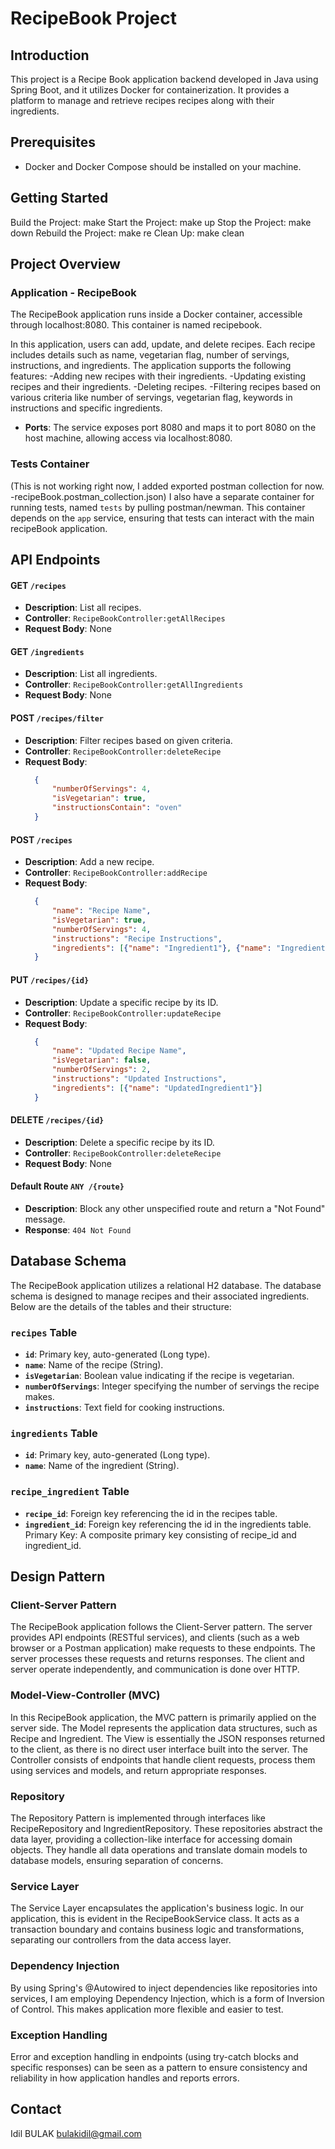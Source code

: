 # RecipeBook Project

## Introduction
This project is a Recipe Book application backend developed in Java using Spring Boot, and it utilizes Docker for containerization. It provides a platform to manage and retrieve recipes recipes along with their ingredients.

## Prerequisites
- Docker and Docker Compose should be installed on your machine.

## Getting Started
Build the Project: make
Start the Project: make up
Stop the Project: make down
Rebuild the Project: make re
Clean Up: make clean

## Project Overview

### Application - RecipeBook
The RecipeBook application runs inside a Docker container, accessible through localhost:8080. This container is named recipebook.

In this application, users can add, update, and delete recipes. Each recipe includes details such as name, vegetarian flag, number of servings, instructions, and ingredients. The application supports the following features:
    -Adding new recipes with their ingredients.
    -Updating existing recipes and their ingredients.
    -Deleting recipes.
    -Filtering recipes based on various criteria like number of servings, vegetarian flag, keywords in instructions and specific ingredients.

- **Ports**: The service exposes port 8080 and maps it to port 8080 on the host machine, allowing access via localhost:8080.

### Tests Container
(This is not working right now, I added exported postman collection for now. -recipeBook.postman_collection.json)
I also have a separate container for running tests, named `tests` by pulling postman/newman. This container depends on the `app` service, ensuring that tests can interact with the main recipeBook application.

## API Endpoints

#### **GET** `/recipes`
- **Description**: List all recipes.
- **Controller**: `RecipeBookController:getAllRecipes`
- **Request Body**: None

#### **GET** `/ingredients`
- **Description**: List all ingredients.
- **Controller**: `RecipeBookController:getAllIngredients`
- **Request Body**: None

#### **POST** `/recipes/filter`
- **Description**: Filter recipes based on given criteria.
- **Controller**: `RecipeBookController:deleteRecipe`
- **Request Body**: 
  ```json
    {
        "numberOfServings": 4,
        "isVegetarian": true,
        "instructionsContain": "oven"
    }

#### **POST** `/recipes`
- **Description**: Add a new recipe.
- **Controller**: `RecipeBookController:addRecipe`
- **Request Body**: 
  ```json
    {
        "name": "Recipe Name",
        "isVegetarian": true,
        "numberOfServings": 4,
        "instructions": "Recipe Instructions",
        "ingredients": [{"name": "Ingredient1"}, {"name": "Ingredient2"}]
    }

#### **PUT** `/recipes/{id}`
- **Description**:  Update a specific recipe by its ID.
- **Controller**: `RecipeBookController:updateRecipe`
- **Request Body**: 
  ```json
    {
        "name": "Updated Recipe Name",
        "isVegetarian": false,
        "numberOfServings": 2,
        "instructions": "Updated Instructions",
        "ingredients": [{"name": "UpdatedIngredient1"}]
    }

#### **DELETE** `/recipes/{id}`
- **Description**: Delete a specific recipe by its ID.
- **Controller**: `RecipeBookController:deleteRecipe`
- **Request Body**: None

#### **Default Route** `ANY /{route}`
- **Description**: Block any other unspecified route and return a "Not Found" message.
- **Response**: `404 Not Found`

## Database Schema

The RecipeBook application utilizes a relational H2 database. The database schema is designed to manage recipes and their associated ingredients. Below are the details of the tables and their structure:

### `recipes` Table
- **`id`**: Primary key, auto-generated (Long type).
- **`name`**: Name of the recipe (String).
- **`isVegetarian`**: Boolean value indicating if the recipe is vegetarian.
- **`numberOfServings`**: Integer specifying the number of servings the recipe makes.
- **`instructions`**: Text field for cooking instructions.

### `ingredients` Table
- **`id`**: Primary key, auto-generated (Long type).
- **`name`**: Name of the ingredient (String).

### `recipe_ingredient` Table
- **`recipe_id`**: Foreign key referencing the id in the recipes table.
- **`ingredient_id`**: Foreign key referencing the id in the ingredients table.
Primary Key: A composite primary key consisting of recipe_id and ingredient_id.

## Design Pattern

### Client-Server Pattern
The RecipeBook application follows the Client-Server pattern. The server provides API endpoints (RESTful services), and clients (such as a web browser or a Postman application) make requests to these endpoints. The server processes these requests and returns responses. The client and server operate independently, and communication is done over HTTP.
### Model-View-Controller (MVC)
In this RecipeBook application, the MVC pattern is primarily applied on the server side. The Model represents the application data structures, such as Recipe and Ingredient. The View is essentially the JSON responses returned to the client, as there is no direct user interface built into the server. The Controller consists of endpoints that handle client requests, process them using services and models, and return appropriate responses.
### Repository
The Repository Pattern is implemented through interfaces like RecipeRepository and IngredientRepository. These repositories abstract the data layer, providing a collection-like interface for accessing domain objects. They handle all data operations and translate domain models to database models, ensuring separation of concerns.
### Service Layer
The Service Layer encapsulates the application's business logic. In our application, this is evident in the RecipeBookService class. It acts as a transaction boundary and contains business logic and transformations, separating our controllers from the data access layer.
### Dependency Injection
By using Spring's @Autowired to inject dependencies like repositories into services, I am employing Dependency Injection, which is a form of Inversion of Control. This makes application more flexible and easier to test.
### Exception Handling
Error and exception handling in endpoints (using try-catch blocks and specific responses) can be seen as a pattern to ensure consistency and reliability in how application handles and reports errors.

## Contact
Idil BULAK
bulakidil@gmail.com